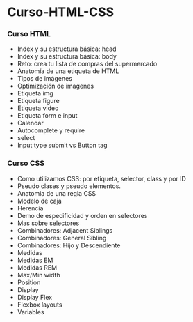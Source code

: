 # Curso-HTML-CSS


### Curso HTML

- Index y su estructura básica: head
- Index y su estructura básica: body
- Reto: crea tu lista de compras del supermercado
- Anatomía de una etiqueta de HTML
- Tipos de imágenes
- Optimización de imagenes
- Etiqueta img
- Etiqueta figure
- Etiqueta video
- Etiqueta form e input
- Calendar
- Autocomplete y require
- select
- Input type submit vs Button tag


### Curso CSS

- Como utilizamos CSS: por etiqueta, selector, class y por ID
- Pseudo clases y pseudo elementos.
- Anatomia de una regla CSS
- Modelo de caja
- Herencia
- Demo de especificidad y orden en selectores
- Mas sobre selectores
- Combinadores: Adjacent Siblings
- Combinadores: General Sibling
- Combinadores: Hijo y Descendiente
- Medidas
- Medidas EM
- Medidas REM
- Max/Min width
- Position
- Display
- Display Flex
- Flexbox layouts
- Variables